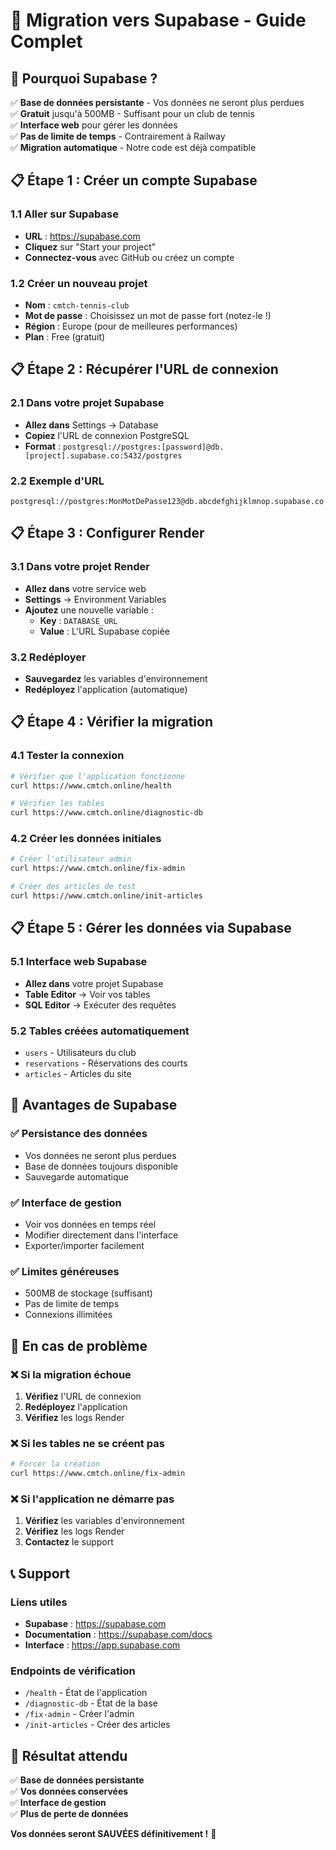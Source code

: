 # 🚀 Migration vers Supabase - Guide Complet

## 🎯 **Pourquoi Supabase ?**

✅ **Base de données persistante** - Vos données ne seront plus perdues  
✅ **Gratuit** jusqu'à 500MB - Suffisant pour un club de tennis  
✅ **Interface web** pour gérer les données  
✅ **Pas de limite de temps** - Contrairement à Railway  
✅ **Migration automatique** - Notre code est déjà compatible  

## 📋 **Étape 1 : Créer un compte Supabase**

### 1.1 Aller sur Supabase
- **URL** : https://supabase.com
- **Cliquez** sur "Start your project"
- **Connectez-vous** avec GitHub ou créez un compte

### 1.2 Créer un nouveau projet
- **Nom** : `cmtch-tennis-club`
- **Mot de passe** : Choisissez un mot de passe fort (notez-le !)
- **Région** : Europe (pour de meilleures performances)
- **Plan** : Free (gratuit)

## 📋 **Étape 2 : Récupérer l'URL de connexion**

### 2.1 Dans votre projet Supabase
- **Allez dans** Settings → Database
- **Copiez** l'URL de connexion PostgreSQL
- **Format** : `postgresql://postgres:[password]@db.[project].supabase.co:5432/postgres`

### 2.2 Exemple d'URL
```
postgresql://postgres:MonMotDePasse123@db.abcdefghijklmnop.supabase.co:5432/postgres
```

## 📋 **Étape 3 : Configurer Render**

### 3.1 Dans votre projet Render
- **Allez dans** votre service web
- **Settings** → Environment Variables
- **Ajoutez** une nouvelle variable :
  - **Key** : `DATABASE_URL`
  - **Value** : L'URL Supabase copiée

### 3.2 Redéployer
- **Sauvegardez** les variables d'environnement
- **Redéployez** l'application (automatique)

## 📋 **Étape 4 : Vérifier la migration**

### 4.1 Tester la connexion
```bash
# Vérifier que l'application fonctionne
curl https://www.cmtch.online/health

# Vérifier les tables
curl https://www.cmtch.online/diagnostic-db
```

### 4.2 Créer les données initiales
```bash
# Créer l'utilisateur admin
curl https://www.cmtch.online/fix-admin

# Créer des articles de test
curl https://www.cmtch.online/init-articles
```

## 📋 **Étape 5 : Gérer les données via Supabase**

### 5.1 Interface web Supabase
- **Allez dans** votre projet Supabase
- **Table Editor** → Voir vos tables
- **SQL Editor** → Exécuter des requêtes

### 5.2 Tables créées automatiquement
- `users` - Utilisateurs du club
- `reservations` - Réservations des courts
- `articles` - Articles du site

## 🎯 **Avantages de Supabase**

### ✅ **Persistance des données**
- Vos données ne seront plus perdues
- Base de données toujours disponible
- Sauvegarde automatique

### ✅ **Interface de gestion**
- Voir vos données en temps réel
- Modifier directement dans l'interface
- Exporter/importer facilement

### ✅ **Limites généreuses**
- 500MB de stockage (suffisant)
- Pas de limite de temps
- Connexions illimitées

## 🚨 **En cas de problème**

### ❌ **Si la migration échoue**
1. **Vérifiez** l'URL de connexion
2. **Redéployez** l'application
3. **Vérifiez** les logs Render

### ❌ **Si les tables ne se créent pas**
```bash
# Forcer la création
curl https://www.cmtch.online/fix-admin
```

### ❌ **Si l'application ne démarre pas**
1. **Vérifiez** les variables d'environnement
2. **Vérifiez** les logs Render
3. **Contactez** le support

## 📞 **Support**

### **Liens utiles**
- **Supabase** : https://supabase.com
- **Documentation** : https://supabase.com/docs
- **Interface** : https://app.supabase.com

### **Endpoints de vérification**
- `/health` - État de l'application
- `/diagnostic-db` - État de la base
- `/fix-admin` - Créer l'admin
- `/init-articles` - Créer des articles

## 🎯 **Résultat attendu**

✅ **Base de données persistante**  
✅ **Vos données conservées**  
✅ **Interface de gestion**  
✅ **Plus de perte de données**  

**Vos données seront SAUVÉES définitivement !** 🎾
